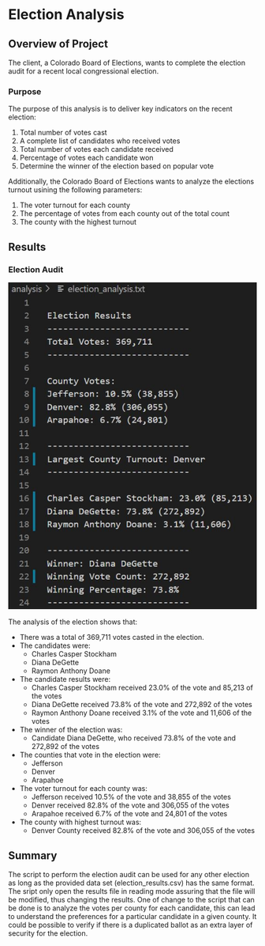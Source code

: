 # Election Analysis
## Overview of Project
The client, a Colorado Board of Elections, wants to complete the election audit for a recent local congressional election.
### Purpose
The purpose of this analysis is to deliver key indicators on the recent election: 

1. Total number of votes cast
2. A complete list of candidates who received votes
3. Total number of votes each candidate received
4. Percentage of votes each candidate won
5. Determine the winner of the election based on popular vote

Additionally, the Colorado Board of Elections wants to analyze the elections turnout usining the following parameters:

1. The voter turnout for each county
2. The percentage of votes from each county out of the total count
3. The county with the highest turnout

## Results
### Election Audit
<img src="https://github.com/luisnewmanh/Election_Analysis/blob/master/Resources/Audit_Results.JPG"> 

The analysis of the election shows that:
- There was a total of 369,711 votes casted in the election.
- The candidates were:
    - Charles Casper Stockham
    - Diana DeGette
    - Raymon Anthony Doane
- The candidate results were:
    - Charles Casper Stockham received 23.0% of the vote and 85,213 of the votes 
    - Diana DeGette received 73.8% of the vote and 272,892 of the votes 
    - Raymon Anthony Doane received 3.1% of the vote and 11,606 of the votes
- The winner of the election was:
    - Candidate Diana DeGette, who received 73.8% of the vote and 272,892 of the votes
- The counties that vote in the election were:
    - Jefferson
    - Denver
    - Arapahoe
- The voter turnout for each county was:
    - Jefferson received 10.5% of the vote and 38,855 of the votes
    - Denver received 82.8% of the vote and 306,055 of the votes
    - Arapahoe received 6.7% of the vote and 24,801 of the votes
- The county with highest turnout was:
    - Denver County received 82.8% of the vote and 306,055 of the votes
## Summary
The script to perform the election audit can be used for any other election as long as the provided data set (election_results.csv) has the same format. The sript only open the results file in reading mode assuring that the file will be modified, thus changing the results. One of change to the script that can be done is to analyze the votes per county for each candidate, this can lead to understand the preferences for a particular candidate in a given county. It could be possible to verify if there is a duplicated ballot as an extra layer of security for the election.
